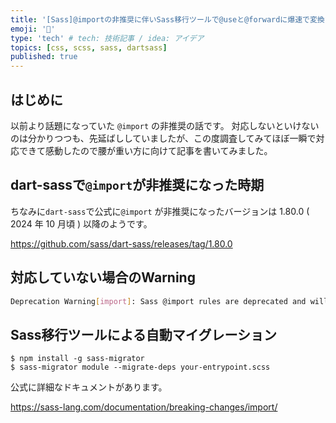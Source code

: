 ```yaml
---
title: '[Sass]@importの非推奨に伴いSass移行ツールで@useと@forwardに爆速で変換する'
emoji: '🐥'
type: 'tech' # tech: 技術記事 / idea: アイデア
topics: [css, scss, sass, dartsass]
published: true
---
```


## はじめに

以前より話題になっていた `@import` の非推奨の話です。
対応しないといけないのは分かりつつも、先延ばししていましたが、この度調査してみてほぼ一瞬で対応できて感動したので腰が重い方に向けて記事を書いてみました。

## dart-sassで`@import`が非推奨になった時期

ちなみに`dart-sass`で公式に`@import` が非推奨になったバージョンは 1.80.0 ( 2024 年 10 月頃 ) 以降のようです。

https://github.com/sass/dart-sass/releases/tag/1.80.0

## 対応していない場合のWarning

```sh
Deprecation Warning[import]: Sass @import rules are deprecated and will be removed in Dart Sass 3.0.0.
```

## Sass移行ツールによる自動マイグレーション

```
$ npm install -g sass-migrator
$ sass-migrator module --migrate-deps your-entrypoint.scss
```

公式に詳細なドキュメントがあります。

https://sass-lang.com/documentation/breaking-changes/import/
